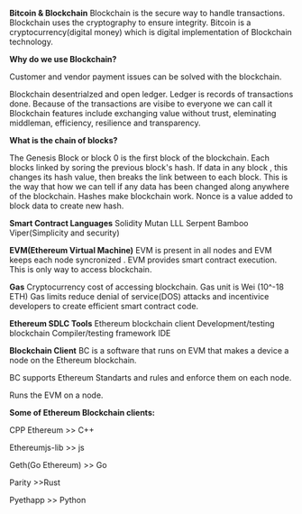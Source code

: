 
**Bitcoin & Blockchain**
Blockchain is the secure way to handle transactions. Blockchain uses the cryptography to ensure integrity.
Bitcoin is a cryptocurrency(digital money) which is digital implementation of Blockchain technology.

**Why do we use Blockchain?**

Customer and vendor payment issues can be solved with the blockchain.

Blockchain desentrialzed and open ledger. Ledger is records of transactions done. Because of the transactions are visibe to everyone we can call it 
Blockchain features include exchanging value without trust, eleminating middleman, efficiency, resilience and transparency.

**What is the chain of blocks?**

The Genesis Block or block 0 is the first block of the blockchain. Each blocks linked by soring the previous block's hash. If data in any block , this changes its hash value, then breaks the link between to each block. This is the way that how we can tell if any data has been changed  along anywhere of the blockchain. Hashes make blockchain work. Nonce is a value added to block data to create new hash.

**Smart Contract Languages**
Solidity
Mutan
LLL
Serpent
Bamboo
Viper(Simplicity and security)

**EVM(Ethereum Virtual Machine)**
EVM is present in all nodes and EVM keeps each node syncronized . 
EVM provides smart contract execution. This is only way to access blockchain. 


**Gas**
Cryptocurrency cost of accessing blockchain. Gas unit is Wei (10^-18 ETH)
Gas limits reduce denial of service(DOS) attacks and incentivice developers to create efficient smart contract code.

**Ethereum SDLC Tools**
Ethereum blockchain client
Development/testing blockchain
Compiler/testing framework
IDE

**Blockchain Client**
BC is a software that runs on EVM that makes a device a node on the Ethereum blockchain.

BC supports Ethereum Standarts and rules and enforce them on each node.

Runs the EVM on a node.

**Some of Ethereum Blockchain clients:**

CPP Ethereum  >> C++

Ethereumjs-lib  >> js

Geth(Go Ethereum) >> Go

Parity >>Rust

Pyethapp >> Python
 
